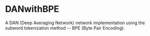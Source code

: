 # DANwithBPE
A DAN (Deep Averaging Network) network implementation using the subword tokenization method -- BPE (Byte Pair Encoding).
